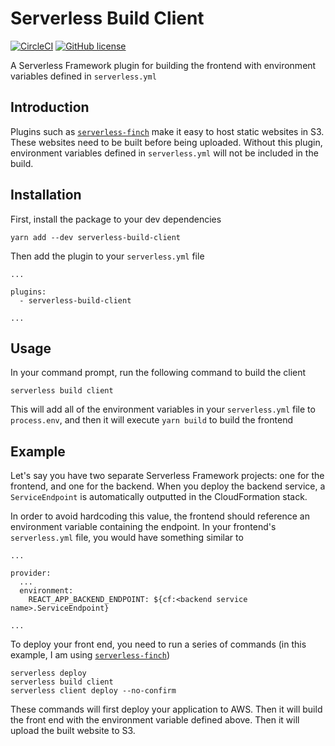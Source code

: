 # Serverless Build Client

[![CircleCI](https://circleci.com/gh/tgfischer/serverless-build-client/tree/master.svg?style=svg)](https://circleci.com/gh/tgfischer/serverless-build-client/tree/master)
[![GitHub license](https://img.shields.io/github/license/tgfischer/serverless-build-client.svg)](https://github.com/tgfischer/serverless-build-client/blob/master/LICENSE)

A Serverless Framework plugin for building the frontend with environment variables defined in `serverless.yml`

## Introduction

Plugins such as [`serverless-finch`](https://github.com/fernando-mc/serverless-finch) make it easy to host static websites in S3. These websites need to be built before being uploaded. Without this plugin, environment variables defined in `serverless.yml` will not be included in the build.

## Installation

First, install the package to your dev dependencies

```
yarn add --dev serverless-build-client
```

Then add the plugin to your `serverless.yml` file

```
...

plugins:
  - serverless-build-client

...
```

## Usage

In your command prompt, run the following command to build the client

```
serverless build client
```

This will add all of the environment variables in your `serverless.yml` file to `process.env`, and then it will execute `yarn build` to build the frontend

## Example

Let's say you have two separate Serverless Framework projects: one for the frontend, and one for the backend. When you deploy the backend service, a `ServiceEndpoint` is automatically outputted in the CloudFormation stack.

In order to avoid hardcoding this value, the frontend should reference an environment variable containing the endpoint. In your frontend's `serverless.yml` file, you would have something similar to

```
...

provider:
  ...
  environment:
    REACT_APP_BACKEND_ENDPOINT: ${cf:<backend service name>.ServiceEndpoint}

...
```

To deploy your front end, you need to run a series of commands (in this example, I am using [`serverless-finch`](https://github.com/fernando-mc/serverless-finch))

```
serverless deploy
serverless build client
serverless client deploy --no-confirm
```

These commands will first deploy your application to AWS. Then it will build the front end with the environment variable defined above. Then it will upload the built website to S3.
